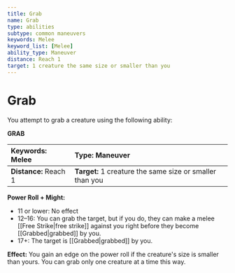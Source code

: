 ```yaml
---
title: Grab
name: Grab
type: abilities
subtype: common maneuvers
keywords: Melee
keyword_list: [Melee]
ability_type: Maneuver
distance: Reach 1
target: 1 creature the same size or smaller than you
---
```


# Grab

You attempt to grab a creature using the following ability:

**GRAB**

| **Keywords:** Melee   | **Type:** Maneuver                                       |
| :-------------------- | :------------------------------------------------------- |
| **Distance:** Reach 1 | **Target:** 1 creature the same size or smaller than you |

**Power Roll + Might:**

- 11 or lower: No effect
- 12–16: You can grab the target, but if you do, they can make a melee [[Free Strike|free strike]] against you right before they become [[Grabbed|grabbed]] by you.
- 17+: The target is [[Grabbed|grabbed]] by you.

**Effect:** You gain an edge on the power roll if the creature's size is smaller than yours. You can grab only one creature at a time this way.
